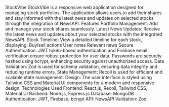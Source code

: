 StockVibe
StockVibe is a responsive web application designed for managing stock portfolios. The application allows users to add their shares and stay informed with the latest news and updates on selected stocks through the integration of NewsAPI.
Features
Portfolio Management: Add and manage your stock shares seamlessly.
Latest News Updates: Receive the latest news and updates about your selected stocks with the integrated NewsAPI.
Stock Timeline: View a detailed timeline for each stock, displaying:
Buy/sell actions
User notes
Relevant news
Secure Authentication:
JWT token-based authentication and Firebase email verification ensure robust protection for user data.
Passwords are securely hashed using bcrypt, enhancing security against unauthorized access.
Data Validation: Zod is used for schema validation, ensuring data integrity and reducing runtime errors.
State Management: Recoil is used for efficient and scalable state management.
Design: The user interface is styled using Tailwind CSS and Material UI components for a modern and responsive design.
Technologies Used
Frontend: React.js, Recoil, Tailwind CSS, Material UI
Backend: Node.js, Express.js
Database: MongoDB
Authentication: JWT, Firebase, bcrypt
API: NewsAPI
Validation: Zod
